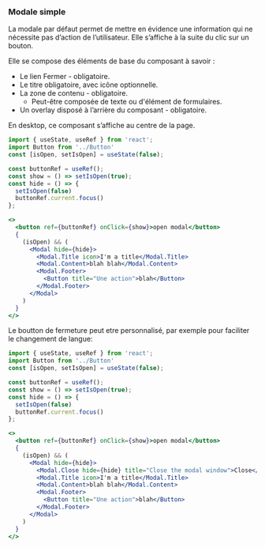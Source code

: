 ### Modale  simple

La modale par défaut permet de mettre en évidence une information qui ne nécessite pas d’action de l’utilisateur. Elle s’affiche à la suite du clic sur un bouton.

Elle se compose des éléments de base du composant à savoir :
  - Le lien Fermer - obligatoire.
  - Le titre obligatoire, avec icône optionnelle.
  - La zone de contenu - obligatoire.
    - Peut-être composée de texte ou d'élément de formulaires.
  - Un overlay disposé à l’arrière du composant - obligatoire.

En desktop, ce composant s’affiche au centre de la page.

```jsx
import { useState, useRef } from 'react';
import Button from '../Button'
const [isOpen, setIsOpen] = useState(false);

const buttonRef = useRef();
const show = () => setIsOpen(true);
const hide = () => {
  setIsOpen(false)
  buttonRef.current.focus()
};

<>
  <button ref={buttonRef} onClick={show}>open modal</button>
  {
    (isOpen) && (
      <Modal hide={hide}>
        <Modal.Title icon>I'm a title</Modal.Title>
        <Modal.Content>blah blah</Modal.Content>
        <Modal.Footer>
          <Button title="Une action">blah</Button>
        </Modal.Footer>
      </Modal>
    )
  }
</>
```

Le boutton de fermeture peut etre personnalisé, par exemple pour faciliter le changement de langue:
```jsx
import { useState, useRef } from 'react';
import Button from '../Button'
const [isOpen, setIsOpen] = useState(false);

const buttonRef = useRef();
const show = () => setIsOpen(true);
const hide = () => {
  setIsOpen(false)
  buttonRef.current.focus()
};

<>
  <button ref={buttonRef} onClick={show}>open modal</button>
  {
    (isOpen) && (
      <Modal hide={hide}>
        <Modal.Close hide={hide} title="Close the modal window">Close</Modal.Close>
        <Modal.Title icon>I'm a title</Modal.Title>
        <Modal.Content>blah blah</Modal.Content>
        <Modal.Footer>
          <Button title="Une action">blah</Button>
        </Modal.Footer>
      </Modal>
    )
  }
</>
```
